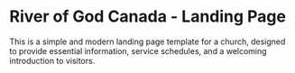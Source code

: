# River of God Canada - Landing Page

This is a simple and modern landing page template for a church, designed to
provide essential information, service schedules, and a welcoming introduction
to visitors.
